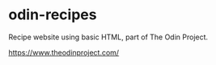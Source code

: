 # odin-recipes

Recipe website using basic HTML, part of The Odin Project.

https://www.theodinproject.com/